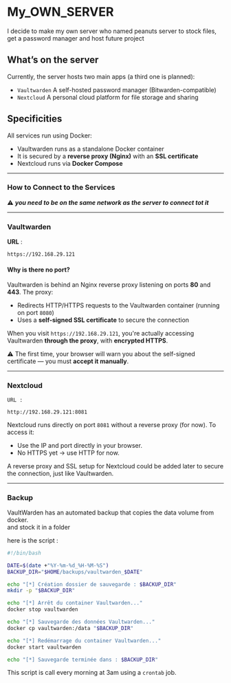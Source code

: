 # My_OWN_SERVER
I decide to make my own server who named peanuts server to stock files, get a password manager and host future project

## What’s on the server

Currently, the server hosts two main apps (a third one is planned):

- `Vaultwarden`  A self-hosted password manager (Bitwarden-compatible)
- `Nextcloud` A personal cloud platform for file storage and sharing

## Specificities

All services run using Docker:

- Vaultwarden runs as a standalone Docker container
- It is secured by a **reverse proxy (Nginx)** with an **SSL certificate**
- Nextcloud runs via **Docker Compose**

---

### How to Connect to the Services

⚠️ ***you need to be on the same network as the server to connect tot it***

---

### Vaultwarden
**URL** :

```
https://192.168.29.121
```

#### Why is there no port?

Vaultwarden is behind an Nginx reverse proxy listening on ports **80** and **443**. The proxy:

- Redirects HTTP/HTTPS requests to the Vaultwarden container (running on port `8080`)
- Uses a **self-signed SSL certificate** to secure the connection

 When you visit `https://192.168.29.121`, you're actually accessing Vaultwarden **through the proxy**, with **encrypted HTTPS**.

⚠️ The first time, your browser will warn you about the self-signed certificate — you must **accept it manually**.

---

### Nextcloud
`URL :`

```
http://192.168.29.121:8081
```
Nextcloud runs directly on port `8081` without a reverse proxy (for now). To access it:

- Use the IP and port directly in your browser.
- No HTTPS yet → use HTTP for now.

A reverse proxy and SSL setup for Nextcloud could be added later to secure the connection, just like Vaultwarden.

---

### Backup

VaultWarden has an automated backup that copies the data volume from docker.\
and stock it in a folder


here is the script : 

```bash
#!/bin/bash

DATE=$(date +"%Y-%m-%d_%H-%M-%S")
BACKUP_DIR="$HOME/backups/vaultwarden_$DATE"

echo "[*] Création dossier de sauvegarde : $BACKUP_DIR"
mkdir -p "$BACKUP_DIR"

echo "[*] Arrêt du container Vaultwarden..."
docker stop vaultwarden

echo "[*] Sauvegarde des données Vaultwarden..."
docker cp vaultwarden:/data "$BACKUP_DIR"

echo "[*] Redémarrage du container Vaultwarden..."
docker start vaultwarden

echo "[*] Sauvegarde terminée dans : $BACKUP_DIR"
```
This script is call every morning at 3am using a `crontab` job.

